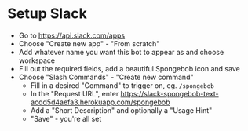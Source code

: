 # Setup Slack

- Go to https://api.slack.com/apps
- Choose "Create new app" - "From scratch"
- Add whatever name you want this bot to appear as and choose workspace
- Fill out the required fields, add a beautiful Spongebob icon and save
- Choose "Slash Commands" - "Create new command"
  - Fill in a desired "Command" to trigger on, eg. `/spongebob`
  - In the "Request URL", enter https://slack-spongebob-text-acdd5d4aefa3.herokuapp.com/spongebob
  - Add a "Short Description" and optionally a "Usage Hint"
  - "Save" - you're all set
  
